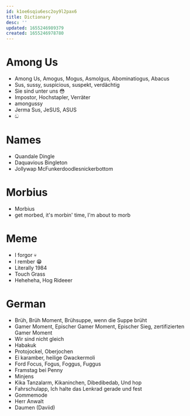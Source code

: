 ```yaml
---
id: k1oe6sqiu6esc2oy9l2pax6
title: Dictionary
desc: ''
updated: 1655246989379
created: 1655246978780
---
```


# Among Us
- Among Us, Amogus, Mogus, Asmolgus, Abominatiogus, Abacus 
- Sus, sussy, suspicious, suspekt, verdächtig
- Sie sind unter uns 😳
- Impostor, Hochstapler, Verräter
- amongussy
- Jerma Sus, JeSUS, ASUS
- ඞ

# Names
- Quandale Dingle
- Daquavious Bingleton
- Jollywap McFunkerdoodlesnickerbottom

# Morbius
- Morbius
- get morbed, it's morbin' time, I'm about to morb

# Meme
- I forgor 💀
- I rember 😁
- Literally 1984
- Touch Grass
- Heheheha, Hog Rideeer

# German
- Brüh, Brüh Moment, Brühsuppe, wenn die Suppe brüht
- Gamer Moment, Epischer Gamer Moment, Epischer Sieg, zertifizierten Gamer Moment
- Wir sind nicht gleich
- Habakuk
- Protojockel, Oberjochen
- Ei karamber, heilige Gwackermoli
- Ford Focus, Fogus, Foggus, Fuggus
- Framstag bei Penny
- Minjens
- Kika Tanzalarm, Kikaninchen, Dibedibedab, Und hop
- Fahrschulapp, Ich halte das Lenkrad gerade und fest
- Gommemode 
- Herr Anwalt
- Daumen (Daviid)